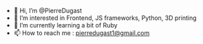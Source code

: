 - 👋 Hi, I’m @PierreDugast
- 👀 I’m interested in Frontend, JS frameworks, Python, 3D printing
- 🌱 I’m currently learning a bit of Ruby 
- 📫 How to reach me : pierredugast1@gmail.com

<!---
PierreDugast/PierreDugast is a ✨ special ✨ repository because its `README.md` (this file) appears on your GitHub profile.
You can click the Preview link to take a look at your changes.
--->
